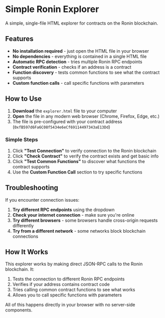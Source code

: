 # Simple Ronin Explorer

A simple, single-file HTML explorer for contracts on the Ronin blockchain.

## Features

- **No installation required** - just open the HTML file in your browser
- **No dependencies** - everything is contained in a single HTML file
- **Automatic RPC detection** - tries multiple Ronin RPC endpoints
- **Contract verification** - checks if an address is a contract
- **Function discovery** - tests common functions to see what the contract supports
- **Custom function calls** - call specific functions with parameters

## How to Use

1. **Download** the `explorer.html` file to your computer
2. **Open** the file in any modern web browser (Chrome, Firefox, Edge, etc.)
3. The file is pre-configured with your contract address (`0xfB597d6Fa6C08f5434e6eCf69114497343aE13Dd`)

### Simple Steps

1. Click **"Test Connection"** to verify connection to the Ronin blockchain
2. Click **"Check Contract"** to verify the contract exists and get basic info
3. Click **"Test Common Functions"** to discover what functions the contract supports
4. Use the **Custom Function Call** section to try specific functions

## Troubleshooting

If you encounter connection issues:

1. **Try different RPC endpoints** using the dropdown
2. **Check your internet connection** - make sure you're online
3. **Try different browsers** - some browsers handle cross-origin requests differently
4. **Try from a different network** - some networks block blockchain connections

## How It Works

This explorer works by making direct JSON-RPC calls to the Ronin blockchain. It:

1. Tests the connection to different Ronin RPC endpoints
2. Verifies if your address contains contract code
3. Tries calling common contract functions to see what works
4. Allows you to call specific functions with parameters

All of this happens directly in your browser with no server-side components.
